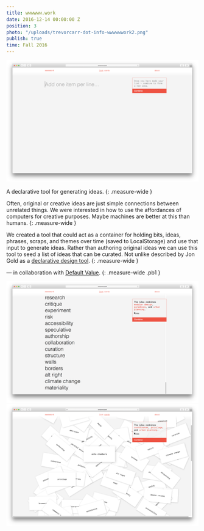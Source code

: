 ```yaml
---
title: wwwwww.work
date: 2016-12-14 00:00:00 Z
position: 3
photo: "/uploads/trevorcarr-dot-info-wwwwwwork2.png"
publish: true
time: Fall 2016
---
```


![a](/uploads/trevorcarr-dot-info-wwwwwwork3.png)

A declarative tool for generating ideas.
{: .measure-wide }

Often, original or creative ideas are just simple connections between unrelated things. We were interested in how to use the affordances of computers for creative purposes. Maybe machines are better at this than humans.
{: .measure-wide }

We created a tool that could act as a container for holding bits, ideas, phrases, scraps, and themes over time (saved to LocalStorage) and use that input to generate ideas. Rather than authoring original ideas we can use this tool to seed a list of ideas that can be curated. Not unlike described by Jon Gold as a [declarative design tool](googl.ecomm).
{: .measure-wide }

— in collaboration with [Default Value](http://defaultvalue.info/).
{: .measure-wide .pb1 }

![a](/uploads/trevorcarr-dot-info-wwwwwwork1.png)
![a](/uploads/trevorcarr-dot-info-wwwwwwork2.png)
